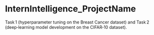 # InternIntelligence_ProjectName
Task 1 (hyperparameter tuning on the Breast Cancer dataset) and Task 2 (deep‑learning model development on the CIFAR‑10 dataset).
